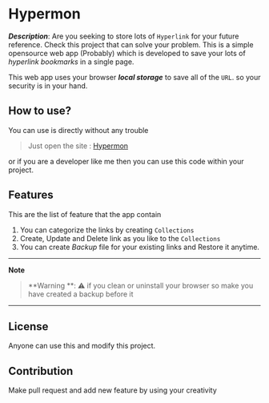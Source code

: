 # Hypermon

***Description***: Are you seeking to store lots of `Hyperlink` for your future reference. Check this project that can solve your problem. This is a simple opensource web app (Probably) which is developed to save your lots of *hyperlink bookmarks* in a single page.

This web app uses your browser ***local storage*** to save all of the `URL`. so your security is in your hand.

## How to use?

You can use is directly without any trouble

> Just open the site : [Hypermon](https://novamaster-git.github.io/hypermon/)

or if you are a developer like me then you can use this code within your project.

## Features

This are the list of feature that the app contain

1. You can categorize the links by creating  `Collections`
2. Create, Update and Delete link as you like to the `Collections`
3. You can create *Backup* file for your existing links and Restore it anytime.

---

 **Note** 

> **Warning **: 	:warning: if you clean or uninstall your browser so make you have created a backup before it 

---

## License

Anyone can use this and modify this project. 

## Contribution

Make pull request and add new feature by using your creativity

 

